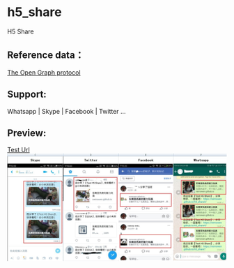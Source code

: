 # h5_share
H5 Share

## Reference data： 
[The Open Graph protocol](http://ogp.me/)

## Support:
Whatsapp | Skype | Facebook | Twitter ...

## Preview:
[Test Url](https://nemowen.github.io/h5_share)
![Support](/img/supports.jpg)

